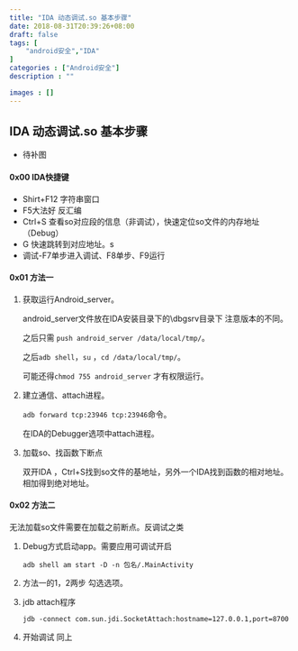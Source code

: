 ```yaml
---
title: "IDA 动态调试.so 基本步骤"
date: 2018-08-31T20:39:26+08:00
draft: false
tags: [
    "android安全","IDA"
]
categories : ["Android安全"]
description : ""

images : []
---
```


## IDA 动态调试.so 基本步骤 

- 待补图

#### 0x00 IDA快捷键

- Shirt+F12 字符串窗口
- F5大法好 反汇编
- Ctrl+S  查看so对应段的信息（非调试），快速定位so文件的内存地址（Debug）
- G 快速跳转到对应地址。s
- 调试-F7单步进入调试、F8单步、F9运行

#### 0x01 方法一

1. 获取运行Android_server。

   android_server文件放在IDA安装目录下的\dbgsrv目录下 注意版本的不同。

   之后只需 `push android_server /data/local/tmp/`。

   之后`adb shell`，`su` ，`cd /data/local/tmp/`。

   可能还得`chmod 755 android_server` 才有权限运行。

   

2. 建立通信、attach进程。

   `adb forward tcp:23946 tcp:23946`命令。

   在IDA的Debugger选项中attach进程。

3. 加载so、找函数下断点

   双开IDA ，Ctrl+S找到so文件的基地址，另外一个IDA找到函数的相对地址。相加得到绝对地址。

#### 0x02 方法二 

无法加载so文件需要在加载之前断点。反调试之类

1. Debug方式启动app。需要应用可调试开启

   `adb shell am start -D -n 包名/.MainActivity`

2. 方法一的1，2两步 勾选选项。

3. jdb attach程序

   `jdb -connect com.sun.jdi.SocketAttach:hostname=127.0.0.1,port=8700` 

4. 开始调试 同上

   





